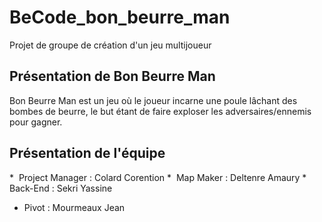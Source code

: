 # BeCode_bon_beurre_man
Projet de groupe de création d'un jeu multijoueur


## Présentation de Bon Beurre Man

Bon Beurre Man est un jeu où le joueur incarne une poule lâchant des bombes de beurre, le but étant de faire exploser les adversaires/ennemis pour gagner.

## Présentation de l'équipe

*  Project Manager : Colard Corention
*  Map Maker : Deltenre Amaury
*  Back-End : Sekri Yassine
* Pivot : Mourmeaux Jean
